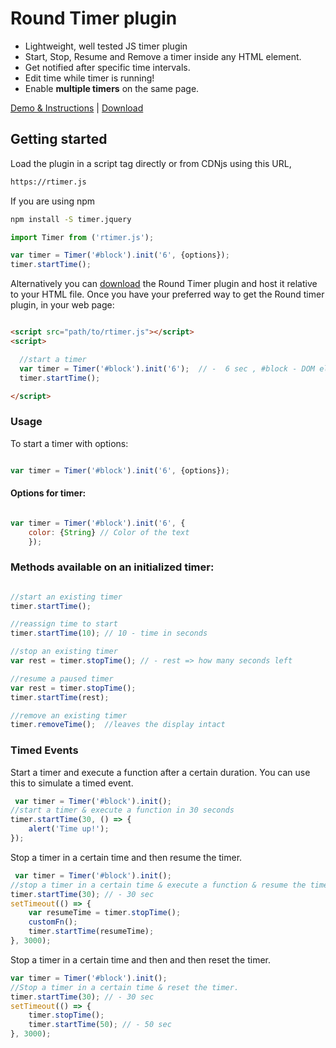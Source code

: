 # Round Timer plugin

- Lightweight, well tested JS timer plugin
- Start, Stop, Resume and Remove a timer inside any HTML element.
- Get notified after specific time intervals.
- Edit time while timer is running!
- Enable __multiple timers__ on the same page.

[Demo & Instructions][demo] | [Download][min]

[demo]: http://
[min]: http://

## Getting started

Load the plugin in a script tag directly  or from CDNjs using this URL,

```html
https://rtimer.js
```

If you are using npm

```bash
npm install -S timer.jquery
```

```javascript
import Timer from ('rtimer.js');

var timer = Timer('#block').init('6', {options});
timer.startTime();

```

Alternatively you can [download][min] the Round Timer plugin and host it relative to your HTML file. Once you have your preferred way to get the Round timer plugin, in your web page:

```html

<script src="path/to/rtimer.js"></script>
<script>

  //start a timer
  var timer = Timer('#block').init('6');  // -  6 sec , #block - DOM element id's
  timer.startTime();

</script>

```

### Usage

To start a timer with options:

```javascript

var timer = Timer('#block').init('6', {options});

```

#### Options for timer:

```javascript

var timer = Timer('#block').init('6', {
    color: {String} // Color of the text
    });

```

### Methods available on an initialized timer:

```javascript

//start an existing timer
timer.startTime();

//reassign time to start
timer.startTime(10); // 10 - time in seconds

//stop an existing timer
var rest = timer.stopTime(); // - rest => how many seconds left

//resume a paused timer
var rest = timer.stopTime();
timer.startTime(rest);

//remove an existing timer
timer.removeTime();  //leaves the display intact

```


### Timed Events

Start a timer and execute a function after a certain duration. You can use this to simulate a timed event.

```javascript
 var timer = Timer('#block').init();
//start a timer & execute a function in 30 seconds
timer.startTime(30, () => {
    alert('Time up!');
});

```

Stop a timer in a certain time and then resume the timer.

```javascript
 var timer = Timer('#block').init();
//stop a timer in a certain time & execute a function & resume the timer
timer.startTime(30); // - 30 sec
setTimeout(() => {
    var resumeTime = timer.stopTime();
    customFn();
    timer.startTime(resumeTime);
}, 3000);

```

Stop a timer in a certain time and then and then reset the timer.

```javascript
var timer = Timer('#block').init();
//Stop a timer in a certain time & reset the timer.
timer.startTime(30); // - 30 sec
setTimeout(() => {
    timer.stopTime();
    timer.startTime(50); // - 50 sec
}, 3000);

```

